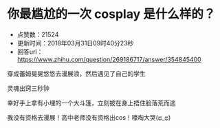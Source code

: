 # 你最尴尬的一次 cosplay 是什么样的？
- 点赞数：21524
- 更新时间：2018年03月31日09时40分23秒
- 回答url：https://www.zhihu.com/question/269186717/answer/354845400
<body>
 <p data-pid="H_MT7LJ-">穿成蕾姆晃晃悠悠去漫展浪，然后遇见了自己的学生</p>
 <p data-pid="KIW-4qfo">灵魂出窍三秒钟</p>
 <p data-pid="aTAqCkVP">幸好手上拿有小埋的一个大斗篷，立刻披在身上捂住脸落荒而逃</p>
 <p data-pid="VI-BQRI8">我没有资格去漫展！高中老师没有资格出cos！嚎啕大哭(ಥ_ಥ)</p>
</body>